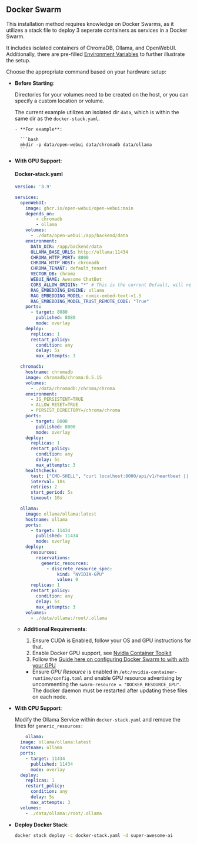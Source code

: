 ## Docker Swarm

This installation method requires knowledge on Docker Swarms, as it utilizes a stack file to deploy 3 seperate containers as services in a Docker Swarm.

It includes isolated containers of ChromaDB, Ollama, and OpenWebUI.
Additionally, there are pre-filled [Environment Variables](../advanced-topics/env-configuration) to further illustrate the setup.

Choose the appropriate command based on your hardware setup:

- **Before Starting**:

  Directories for your volumes need to be created on the host, or you can specify a custom location or volume.
  
  The current example utilizes an isolated dir `data`, which is within the same dir as the `docker-stack.yaml`.
  
      - **For example**:
  
        ```bash
        mkdir -p data/open-webui data/chromadb data/ollama
        ```

- **With GPU Support**:

  #### Docker-stack.yaml

    ```yaml
    version: '3.9'

    services:
      openWebUI:
        image: ghcr.io/open-webui/open-webui:main
        depends_on:
            - chromadb
            - ollama
        volumes:
          - ./data/open-webui:/app/backend/data
        environment:
          DATA_DIR: /app/backend/data 
          OLLAMA_BASE_URLS: http://ollama:11434
          CHROMA_HTTP_PORT: 8000
          CHROMA_HTTP_HOST: chromadb
          CHROMA_TENANT: default_tenant
          VECTOR_DB: chroma
          WEBUI_NAME: Awesome ChatBot
          CORS_ALLOW_ORIGIN: "*" # This is the current Default, will need to change before going live
          RAG_EMBEDDING_ENGINE: ollama
          RAG_EMBEDDING_MODEL: nomic-embed-text-v1.5
          RAG_EMBEDDING_MODEL_TRUST_REMOTE_CODE: "True"
        ports:
          - target: 8080
            published: 8080
            mode: overlay
        deploy:
          replicas: 1
          restart_policy:
            condition: any
            delay: 5s
            max_attempts: 3

      chromadb:
        hostname: chromadb
        image: chromadb/chroma:0.5.15
        volumes:
          - ./data/chromadb:/chroma/chroma
        environment:
          - IS_PERSISTENT=TRUE
          - ALLOW_RESET=TRUE
          - PERSIST_DIRECTORY=/chroma/chroma
        ports: 
          - target: 8000
            published: 8000
            mode: overlay
        deploy:
          replicas: 1
          restart_policy:
            condition: any
            delay: 5s
            max_attempts: 3
        healthcheck: 
          test: ["CMD-SHELL", "curl localhost:8000/api/v1/heartbeat || exit 1"]
          interval: 10s
          retries: 2
          start_period: 5s
          timeout: 10s

      ollama:
        image: ollama/ollama:latest
        hostname: ollama
        ports:
          - target: 11434
            published: 11434
            mode: overlay
        deploy:
          resources:
            reservations:
              generic_resources:
                - discrete_resource_spec:
                    kind: "NVIDIA-GPU"
                    value: 0
          replicas: 1
          restart_policy:
            condition: any
            delay: 5s
            max_attempts: 3
        volumes:
          - ./data/ollama:/root/.ollama

    ```

  - **Additional Requirements**:

      1. Ensure CUDA is Enabled, follow your OS and GPU instructions for that.
      2. Enable Docker GPU support, see [Nvidia Container Toolkit](https://docs.nvidia.com/datacenter/cloud-native/container-toolkit/latest/install-guide.html " on Nvidia's site.")
      3. Follow the [Guide here on configuring Docker Swarm to with with your GPU](https://gist.github.com/tomlankhorst/33da3c4b9edbde5c83fc1244f010815c#configuring-docker-to-work-with-your-gpus)
    - Ensure _GPU Resource_ is enabled in `/etc/nvidia-container-runtime/config.toml` and enable GPU resource advertising by uncommenting the `swarm-resource = "DOCKER_RESOURCE_GPU"`. The docker daemon must be restarted after updating these files on each node.

- **With CPU Support**:
  
    Modify the Ollama Service within `docker-stack.yaml` and remove the lines for `generic_resources:`

    ```yaml
        ollama:
      image: ollama/ollama:latest
      hostname: ollama
      ports:
        - target: 11434
          published: 11434
          mode: overlay
      deploy:
        replicas: 1
        restart_policy:
          condition: any
          delay: 5s
          max_attempts: 3
      volumes:
        - ./data/ollama:/root/.ollama
    ```

- **Deploy Docker Stack**:
  
  ```bash
  docker stack deploy -c docker-stack.yaml -d super-awesome-ai
  ```

